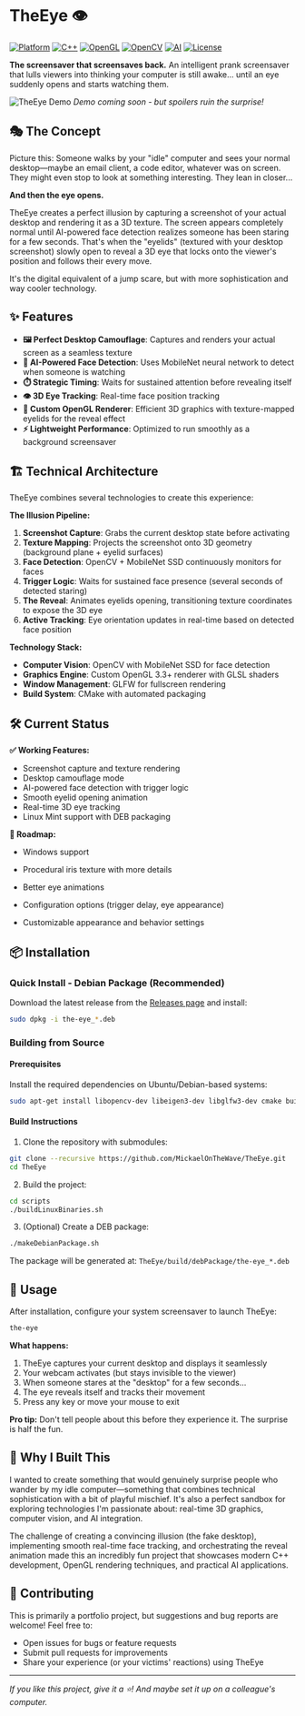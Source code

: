 # TheEye 👁️

[![Platform](https://img.shields.io/badge/platform-Linux-blue.svg)](https://github.com/MickaelOnTheWave/TheEye)
[![C++](https://img.shields.io/badge/C++-17-00599C.svg)](https://isocpp.org/)
[![OpenGL](https://img.shields.io/badge/OpenGL-3.3+-5586A4.svg)](https://www.opengl.org/)
[![OpenCV](https://img.shields.io/badge/OpenCV-4.x-5C3EE8.svg)](https://opencv.org/)
[![AI](https://img.shields.io/badge/AI-MobileNet%20SSD-FF6F00.svg)](https://github.com/chuanqi305/MobileNet-SSD)
[![License](https://img.shields.io/badge/license-MIT-green.svg)](LICENSE)

**The screensaver that screensaves back.** An intelligent prank screensaver that lulls viewers into thinking your computer is still awake... until an eye suddenly opens and starts watching them.

![TheEye Demo](link-to-demo-gif-or-image)
*Demo coming soon - but spoilers ruin the surprise!*

## 🎭 The Concept

Picture this: Someone walks by your "idle" computer and sees your normal desktop—maybe an email client, a code editor, whatever was on screen. They might even stop to look at something interesting. They lean in closer...

**And then the eye opens.**

TheEye creates a perfect illusion by capturing a screenshot of your actual desktop and rendering it as a 3D texture. The screen appears completely normal until AI-powered face detection realizes someone has been staring for a few seconds. That's when the "eyelids" (textured with your desktop screenshot) slowly open to reveal a 3D eye that locks onto the viewer's position and follows their every move.

It's the digital equivalent of a jump scare, but with more sophistication and way cooler technology.

## ✨ Features

- **🖼️ Perfect Desktop Camouflage**: Captures and renders your actual screen as a seamless texture
- **🧠 AI-Powered Face Detection**: Uses MobileNet neural network to detect when someone is watching
- **⏱️ Strategic Timing**: Waits for sustained attention before revealing itself
- **👁️ 3D Eye Tracking**: Real-time face position tracking
- **🎨 Custom OpenGL Renderer**: Efficient 3D graphics with texture-mapped eyelids for the reveal effect
- **⚡ Lightweight Performance**: Optimized to run smoothly as a background screensaver

## 🏗️ Technical Architecture

TheEye combines several technologies to create this experience:

**The Illusion Pipeline:**
1. **Screenshot Capture**: Grabs the current desktop state before activating
2. **Texture Mapping**: Projects the screenshot onto 3D geometry (background plane + eyelid surfaces)
3. **Face Detection**: OpenCV + MobileNet SSD continuously monitors for faces
4. **Trigger Logic**: Waits for sustained face presence (several seconds of detected staring)
5. **The Reveal**: Animates eyelids opening, transitioning texture coordinates to expose the 3D eye
6. **Active Tracking**: Eye orientation updates in real-time based on detected face position

**Technology Stack:**
- **Computer Vision**: OpenCV with MobileNet SSD for face detection
- **Graphics Engine**: Custom OpenGL 3.3+ renderer with GLSL shaders
- **Window Management**: GLFW for fullscreen rendering
- **Build System**: CMake with automated packaging

## 🛠️ Current Status

**✅ Working Features:**
- Screenshot capture and texture rendering
- Desktop camouflage mode
- AI-powered face detection with trigger logic
- Smooth eyelid opening animation
- Real-time 3D eye tracking
- Linux Mint support with DEB packaging

**🔮 Roadmap:**
- Windows support
- Procedural iris texture with more details
- Better eye animations
- Configuration options (trigger delay, eye appearance)

- Customizable appearance and behavior settings

## 📦 Installation

### Quick Install - Debian Package (Recommended)

Download the latest release from the [Releases page](https://github.com/MickaelOnTheWave/TheEye/releases) and install:

```bash
sudo dpkg -i the-eye_*.deb
```

### Building from Source

#### Prerequisites

Install the required dependencies on Ubuntu/Debian-based systems:

```bash
sudo apt-get install libopencv-dev libeigen3-dev libglfw3-dev cmake build-essential
```

#### Build Instructions

1. Clone the repository with submodules:
```bash
git clone --recursive https://github.com/MickaelOnTheWave/TheEye.git
cd TheEye
```

2. Build the project:
```bash
cd scripts
./buildLinuxBinaries.sh
```

3. (Optional) Create a DEB package:
```bash
./makeDebianPackage.sh
```

The package will be generated at: `TheEye/build/debPackage/the-eye_*.deb`

## 🚀 Usage

After installation, configure your system screensaver to launch TheEye:

```bash
the-eye
```

**What happens:**
1. TheEye captures your current desktop and displays it seamlessly
2. Your webcam activates (but stays invisible to the viewer)
3. When someone stares at the "desktop" for a few seconds...
4. The eye reveals itself and tracks their movement
5. Press any key or move your mouse to exit

**Pro tip:** Don't tell people about this before they experience it. The surprise is half the fun.

## 🎯 Why I Built This

I wanted to create something that would genuinely surprise people who wander by my idle computer—something that combines technical sophistication with a bit of playful mischief. It's also a perfect sandbox for exploring technologies I'm passionate about: real-time 3D graphics, computer vision, and AI integration.

The challenge of creating a convincing illusion (the fake desktop), implementing smooth real-time face tracking, and orchestrating the reveal animation made this an incredibly fun project that showcases modern C++ development, OpenGL rendering techniques, and practical AI applications.

## 🤝 Contributing

This is primarily a portfolio project, but suggestions and bug reports are welcome! Feel free to:
- Open issues for bugs or feature requests  
- Submit pull requests for improvements
- Share your experience (or your victims' reactions) using TheEye

---

*If you like this project, give it a ⭐! And maybe set it up on a colleague's computer.*
